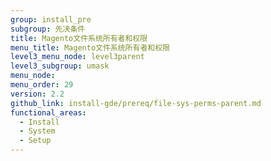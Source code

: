 ```yaml
---
group: install_pre
subgroup: 先决条件
title: Magento文件系统所有者和权限
menu_title: Magento文件系统所有者和权限
level3_menu_node: level3parent
level3_subgroup: umask
menu_node:
menu_order: 29
version: 2.2
github_link: install-gde/prereq/file-sys-perms-parent.md
functional_areas:
  - Install
  - System
  - Setup
---
```




